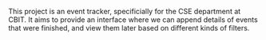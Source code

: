 This project is an event tracker, specificially for the CSE department at CBIT. It aims to provide an interface where we can append details of events that were finished, and view them later based on different kinds of filters.
